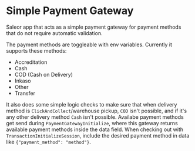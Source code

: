 # Simple Payment Gateway

Saleor app that acts as a simple payment gateway for payment methods that do not require automatic validation.

The payment methods are toggleable with env variables. Currently it supports these methods:
- Accreditation
- Cash
- COD (Cash on Delivery)
- Inkaso
- Other
- Transfer

It also does some simple logic checks to make sure that when delivery method is `ClickAndCollect`/warehouse pickup, `COD` isn't possible, and if it's any other delivery method `Cash` isn't possible.
Availabe payment methods get send during `PaymentGatewayInitialize`, where this gateway returns available payment methods inside the data field.
When checking out with `TransactionInitializeSession`, include the desired payment method in data like `{"payment_method": "method"}`.

